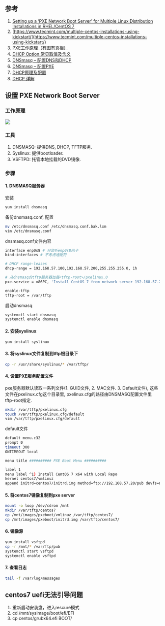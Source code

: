 ## 参考
1. [Setting up a ‘PXE Network Boot Server’ for Multiple Linux Distribution Installations in RHEL/CentOS 7](https://www.tecmint.com/install-pxe-network-boot-server-in-centos-7/)
2. [https://www.tecmint.com/multiple-centos-installations-using-kickstart/](https://www.tecmint.com/multiple-centos-installations-using-kickstart/)
3. [PXE工作原理（有图有真相）](http://blog.51cto.com/lavenliu/1629922)
4. [DHCP Option 常见取值及含义](http://blog.csdn.net/nosodeep/article/details/45971677)
5. [DNSmasq – 配置DNS和DHCP](http://debugo.com/dnsmasq/)
6. [DNSmasq – 配置PXE](http://debugo.com/dnsmasq-pxe/)
7. [DHCP原理及配置](http://blog.51cto.com/minux/1714849)
8. [DHCP 详解](https://www.cnblogs.com/happygirl-zjj/p/5976526.html)

## 设置 PXE Network Boot Server

### 工作原理

![](http://s3.51cto.com/wyfs02/M00/5D/ED/wKiom1Una-azSpD7AAJNpGK8Xr0132.jpg)

### 工具

1. DNSMASQ: 提供DNS, DHCP, TFTP服务.
2. Syslinux: 提供bootloader.
4. VSFTPD: 托管本地挂载的DVD镜像.

### 步骤

#### 1. DNSMASQ服务器

安装

```bash
yum install dnsmasq
```

备份dnsmasq.conf, 配置

```bash
mv /etc/dnsmasq.conf /etc/dnsmasq.conf.bak.lxm
vim /etc/dnsmasq.conf
```

dnsmasq.conf文件内容

```bash
interface enp0s8 # 只监听enp0s8网卡
bind-interfaces # 不考虑通配符

# DHCP range-leases
dhcp-range = 192.168.57.100,192.168.57.200,255.255.255.0, 1h

# 从dnsmasq的tftp服务器加载<tftp-root>/pxelinux.0
pxe-service = x86PC, 'Install CentOS 7 from network server 192.168.57.20',pxelinux

enable-tftp
tftp-root = /var/tftp
```

启动dnsmasq

```bash
systemctl start dnsmasq
systemctl enable dnsmasq
```

#### 2. 安装syslinux

```bash
yum install syslinux
```

#### 3. 将syslinux文件复制到tftp根目录下

```bash
cp -r /usr/share/syslinux/* /var/tftp/
```

#### 4. 设置PXE服务配置文件

pxe服务器默认读取一系列文件(1. GUID文件, 2. MAC文件. 3. Default文件), 这些文件在pxelinux.cfg这个目录里, pxelinux.cfg的路径由DNSMASQ配置文件里tftp-root指定.

```bash
mkdir /var/tftp/pxelinux.cfg
touch /var/tftp/pxelinux.cfg/default
vim /var/tftp/pxelinux.cfg/default
```

default文件

```bash
default menu.c32
prompt 0
timeout 300
ONTIMEOUT local

menu title ########## PXE Boot Menu ##########

label 1
menu label ^1) Install CentOS 7 x64 with Local Repo
kernel centos7/vmlinuz
append initrd=centos7/initrd.img method=ftp://192.168.57.20/pub devfs=nomount
```

#### 5. 将centos7镜像复制到pxe server

```bash
mount -o loop /dev/cdrom /mnt
mkdir /var/tftp/centos7
cp /mnt/images/pxeboot/vmlinuz /var/tftp/centos7/
cp /mnt/images/pxeboot/initrd.img /var/tftp/centos7/
```

#### 6. 镜像源

```bash
yum install vsftpd
cp -r /mnt/* /var/ftp/pub
systemctl start vsftpd
systemctl enable vsftpd
```

#### 7. 查看日志

```bash
tail -f /var/log/messages
```

## centos7 uefi无法引导问题
1. 重新启动安装盘，进入rescure模式
2. cd /mnt/sysimage/boot/efi/EFI
3. cp centos/grubx64.efi BOOT/